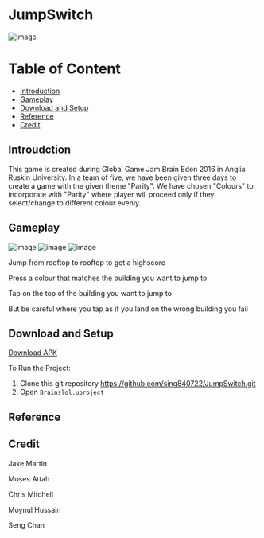 # JumpSwitch
![image](https://user-images.githubusercontent.com/9387781/68987093-2752cb80-081e-11ea-8103-0a746517466e.png)

# Table of Content
* [Introduction](#introduction)
* [Gameplay](#gameplay)
* [Download and Setup](#download-and-setup)
* [Reference](#reference)
* [Credit](#credit)

## Introudction
This game is created during Global Game Jam Brain Eden 2016 in Anglia Ruskin University. In a team of five, we have been given three days to create a game with the given theme "Parity". We have chosen "Colours" to incorporate with "Parity" where player will proceed only if they select/change to different colour evenly.

## Gameplay
![image](https://user-images.githubusercontent.com/9387781/69002332-fc7f7a80-08e4-11ea-9a4a-73bee2eb4f26.png)
![image](https://user-images.githubusercontent.com/9387781/69003610-3197c700-08fd-11ea-8863-e9e7272f5736.png)
![image](https://user-images.githubusercontent.com/9387781/69003613-39f00200-08fd-11ea-96b3-f769816e4015.png)

Jump from rooftop to rooftop to get a highscore

Press a colour that matches the building you want to jump to

Tap on the top of the building you want to jump to

But be careful where you tap as if you land on the wrong building you fail


## Download and Setup

[Download APK](https://github.com/sing840722/JumpSwitch.git)

To Run the Project:

1. Clone this git repository https://github.com/sing840722/JumpSwitch.git
2. Open `Brainslol.uproject`


## Reference

## Credit
Jake Martin

Moses Attah

Chris Mitchell

Moynul Hussain

Seng Chan
